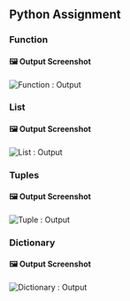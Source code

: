## Python Assignment




### Function
#### 🖼️ Output Screenshot
![Function : Output](images/list)


### List
#### 🖼️ Output Screenshot
![List : Output](output.png)


### Tuples
#### 🖼️ Output Screenshot
![Tuple : Output](output.png)


### Dictionary
#### 🖼️ Output Screenshot
![Dictionary : Output](output.png)

